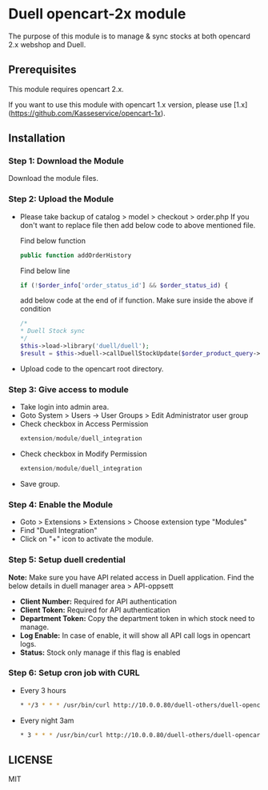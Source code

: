 Duell opencart-2x module
=====================

The purpose of this module is to manage & sync stocks at both opencard 2.x webshop and Duell. 

Prerequisites
-------------

This module requires opencart 2.x.

If you want to use this module with opencart 1.x version, please use [1.x] (https://github.com/Kasseservice/opencart-1x).


Installation
------------

### Step 1: Download the Module

Download the module files.

### Step 2: Upload the Module

* Please take backup of catalog > model > checkout > order.php 
  If you don't want to replace file then add below code to above mentioned file.
  
  Find below function 
  ```php
  public function addOrderHistory
  ```
  
  Find below line 
  ```php
  if (!$order_info['order_status_id'] && $order_status_id) {
  ```
  
  add below code at the end of if function. Make sure inside the above if condition
  ```php
  /*
  * Duell Stock sync
  */
  $this->load->library('duell/duell');
  $result = $this->duell->callDuellStockUpdate($order_product_query->rows);
  ```
  
* Upload code to the opencart root directory.


### Step 3: Give access to module

* Take login into admin area. 
* Goto System > Users -> User Groups > Edit Administrator user group
* Check checkbox in Access Permission
  ```php
  extension/module/duell_integration 
  ```
* Check checkbox in Modify Permission
  ```php
  extension/module/duell_integration  
  ```
* Save group.

### Step 4: Enable the Module

* Goto > Extensions > Extensions > Choose extension type "Modules"
* Find "Duell Integration" 
* Click on "+" icon to activate the module.

### Step 5: Setup duell credential

**Note:** Make sure you have API related access in Duell application. Find the below details in duell manager area > API-oppsett 

* **Client Number:** Required for API authentication
* **Client Token:** Required for API authentication
* **Department Token:** Copy the department token in which stock need to manage.
* **Log Enable:** In case of enable, it will show all API call logs in opencart logs.
* **Status:** Stock only manage if this flag is enabled

### Step 6: Setup cron job with CURL

* Every 3 hours

  ```bash
  * */3 * * * /usr/bin/curl http://10.0.0.80/duell-others/duell-opencart/system/duellcron.php >/dev/null 2>&1
  ```
* Every night 3am

  ```bash
  * 3 * * * /usr/bin/curl http://10.0.0.80/duell-others/duell-opencart/system/duellcron.php >/dev/null 2>&1
  ```
 





LICENSE
-------

MIT

